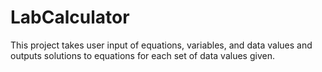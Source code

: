 # LabCalculator
This project takes user input of equations, variables, and data values and outputs solutions to equations for each set of data values given.
